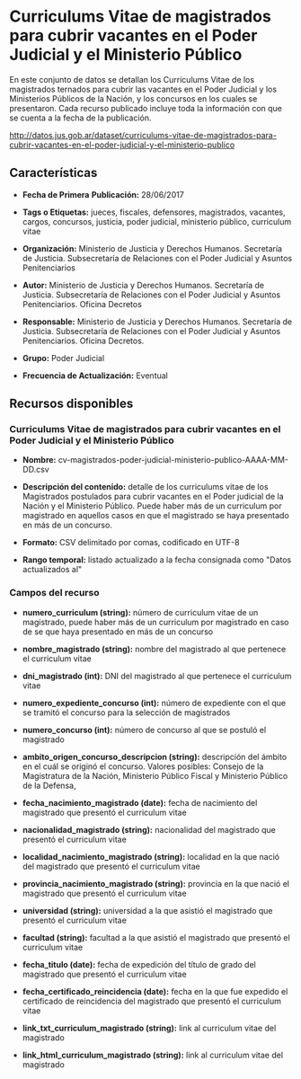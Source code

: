 Curriculums Vitae de magistrados para cubrir vacantes en el Poder Judicial y el Ministerio Público
==================================================================================================

En este conjunto de datos se detallan los Curriculums Vitae de los magistrados ternados para cubrir las vacantes en el Poder Judicial y los Ministerios Públicos de la Nación, y los concursos en los cuales se presentaron. Cada recurso publicado incluye toda la información con que se cuenta a la fecha de la publicación.

http://datos.jus.gob.ar/dataset/curriculums-vitae-de-magistrados-para-cubrir-vacantes-en-el-poder-judicial-y-el-ministerio-publico

Características
---------------

-   **Fecha de Primera** **Publicación:** 28/06/2017

-   **Tags o Etiquetas:** jueces, fiscales, defensores, magistrados, vacantes, cargos, concursos, justicia, poder judicial, ministerio público, curriculum vitae

-   **Organización:** Ministerio de Justicia y Derechos Humanos. Secretaría de Justicia. Subsecretaría de Relaciones con el Poder Judicial y Asuntos Penitenciarios

-   **Autor:** Ministerio de Justicia y Derechos Humanos. Secretaría de Justicia. Subsecretaría de Relaciones con el Poder Judicial y Asuntos Penitenciarios. Oficina Decretos

-   **Responsable:** Ministerio de Justicia y Derechos Humanos. Secretaría de Justicia. Subsecretaría de Relaciones con el Poder Judicial y Asuntos Penitenciarios. Oficina Decretos.

-   **Grupo:** Poder Judicial

-   **Frecuencia de Actualización:** Eventual

Recursos disponibles
--------------------

### Curriculums Vitae de magistrados para cubrir vacantes en el Poder Judicial y el Ministerio Público

-   **Nombre:** cv-magistrados-poder-judicial-ministerio-publico-AAAA-MM-DD.csv

-   **Descripción del contenido:** detalle de los curriculums vitae de los Magistrados postulados para cubrir vacantes en el Poder judicial de la Nación y el Ministerio Público. Puede haber más de un curriculum por magistrado en aquellos casos en que el magistrado se haya presentado en más de un concurso.

-   **Formato:** CSV delimitado por comas, codificado en UTF-8

-   **Rango temporal:** listado actualizado a la fecha consignada como "Datos actualizados al"

### Campos del recurso

-   **numero\_curriculum (string):** número de curriculum vitae de un magistrado, puede haber más de un curriculum por magistrado en caso de se que haya presentado en más de un concurso

-   **nombre\_magistrado (string):** nombre del magistrado al que pertenece el curriculum vitae

-   **dni\_magistrado (int):** DNI del magistrado al que pertenece el curriculum vitae

-   **numero\_expediente\_concurso (int):** número de expediente con el que se tramitó el concurso para la selección de magistrados

-   **numero\_concurso (int):** número de concurso al que se postuló el magistrado

-   **ambito\_origen\_concurso\_descripcion (string):** descripción del ámbito en el cuál se originó el concurso. Valores posibles: Consejo de la Magistratura de la Nación, Ministerio Público Fiscal y Ministerio Público de la Defensa,

-   **fecha\_nacimiento\_magistrado (date):** fecha de nacimiento del magistrado que presentó el curriculum vitae

-   **nacionalidad\_magistrado (string):** nacionalidad del magistrado que presentó el curriculum vitae

-   **localidad\_nacimiento\_magistrado (string):** localidad en la que nació del magistrado que presentó el curriculum vitae

-   **provincia\_nacimiento\_magistrado (string):** provincia en la que nació el magistrado que presentó el curriculum vitae

-   **universidad (string):** universidad a la que asistió el magistrado que presentó el curriculum vitae

-   **facultad (string):** facultad a la que asistió el magistrado que presentó el curriculum vitae

-   **fecha\_titulo (date):** fecha de expedición del título de grado del magistrado que presentó el curriculum vitae

-   **fecha\_certificado\_reincidencia (date):** fecha en la que fue expedido el certificado de reincidencia del magistrado que presentó el curriculum vitae

-   **link\_txt\_curriculum\_magistrado (string):** link al curriculum vitae del magistrado

-   **link\_html\_curriculum\_magistrado (string):** link al curriculum vitae del magistrado

